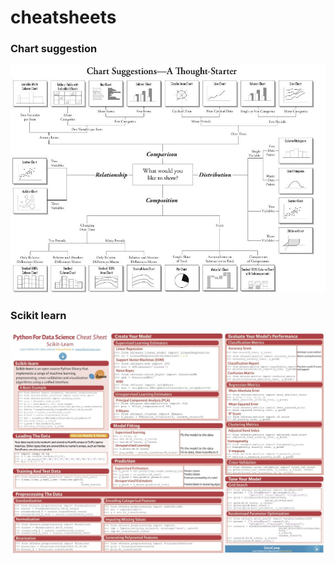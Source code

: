 # cheatsheets

### Chart suggestion
![chart suggestion](https://github.com/ak10net/cheatsheets/blob/main/CHART%20SUGGESTION.jpg)

### Scikit learn
![scikit learn](https://github.com/ak10net/cheatsheets/blob/main/SCIKIT%20LEARN.jpg)

